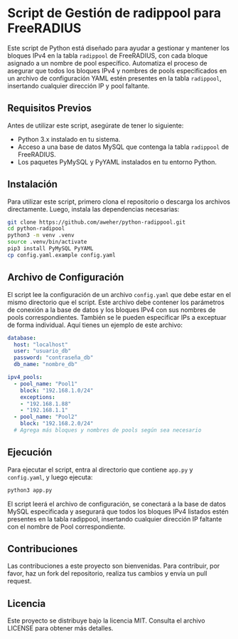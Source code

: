 # Script de Gestión de radippool para FreeRADIUS

Este script de Python está diseñado para ayudar a gestionar y mantener los bloques IPv4 en la tabla `radippool` de FreeRADIUS, con cada bloque asignado a un nombre de pool específico. Automatiza el proceso de asegurar que todos los bloques IPv4 y nombres de pools especificados en un archivo de configuración YAML estén presentes en la tabla `radippool`, insertando cualquier dirección IP y pool faltante.

## Requisitos Previos

Antes de utilizar este script, asegúrate de tener lo siguiente:

* Python 3.x instalado en tu sistema.
* Acceso a una base de datos MySQL que contenga la tabla `radippool` de FreeRADIUS.
* Los paquetes PyMySQL y PyYAML instalados en tu entorno Python.

## Instalación

Para utilizar este script, primero clona el repositorio o descarga los archivos directamente. Luego, instala las dependencias necesarias:

```bash
git clone https://github.com/aweher/python-radippool.git
cd python-radipool
python3 -m venv .venv
source .venv/bin/activate
pip3 install PyMySQL PyYAML
cp config.yaml.example config.yaml
```

## Archivo de Configuración

El script lee la configuración de un archivo `config.yaml` que debe estar en el mismo directorio que el script. Este archivo debe contener los parámetros de conexión a la base de datos y los bloques IPv4 con sus nombres de pools correspondientes. También se le pueden especificar IPs a exceptuar de forma individual. Aquí tienes un ejemplo de este archivo:

```yaml
database:
  host: "localhost"
  user: "usuario_db"
  password: "contraseña_db"
  db_name: "nombre_db"

ipv4_pools:
  - pool_name: "Pool1"
    block: "192.168.1.0/24"
    exceptions:
    - "192.168.1.88"
    - "192.168.1.1"
  - pool_name: "Pool2"
    block: "192.168.2.0/24"
  # Agrega más bloques y nombres de pools según sea necesario
```

## Ejecución

Para ejecutar el script, entra al directorio que contiene `app.py` y `config.yaml`, y luego ejecuta:

```bash
python3 app.py
```

El script leerá el archivo de configuración, se conectará a la base de datos MySQL especificada y asegurará que todos los bloques IPv4 listados estén presentes en la tabla radippool, insertando cualquier dirección IP faltante con el nombre de Pool correspondiente.

## Contribuciones

Las contribuciones a este proyecto son bienvenidas. Para contribuir, por favor, haz un fork del repositorio, realiza tus cambios y envía un pull request.

## Licencia

Este proyecto se distribuye bajo la licencia MIT. Consulta el archivo LICENSE para obtener más detalles.
